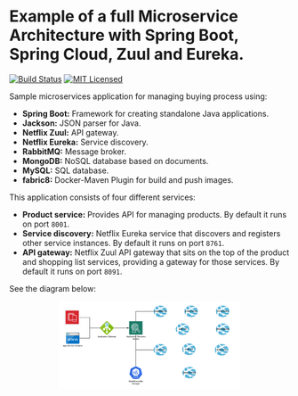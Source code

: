 # Example of a full Microservice Architecture with Spring Boot, Spring Cloud, Zuul and Eureka.

[![Build Status](https://circleci.com/gh/costanzopa/jandchase-api/tree/master.svg?style=svg)](https://circleci.com/gh/costanzopa/jandchase-api/tree/master)
[![MIT Licensed](https://img.shields.io/badge/license-MIT-blue.svg)](https://raw.githubusercontent.com/costanzopa/jandchase-api/master/LICENSE.txt)

Sample microservices application for managing buying process using:

- **Spring Boot:** Framework for creating standalone Java applications.
- **Jackson:** JSON parser for Java.
- **Netflix Zuul:** API gateway.
- **Netflix Eureka:** Service discovery.
- **RabbitMQ:** Message broker.
- **MongoDB:** NoSQL database based on documents.
- **MySQL:** SQL database. 
- **fabric8:** Docker-Maven Plugin for build and push images.

This application consists of four different services:

- **Product service:** Provides API for managing products. By default it runs on port `8001`.
- **Service discovery:** Netflix Eureka service that discovers and registers other service instances. By default it runs on port `8761`.
- **API gateway:** Netflix Zuul API gateway that sits on the top of the product and shopping list services, providing a gateway for those services. By default it runs on port `8091`.

See the diagram below:

<!-- Hack to center the image in GitHub -->
<p align="center">
  <img src="misc/jandchase-architecture.png" alt="Architecture diagram" width="65%"/>
</p>